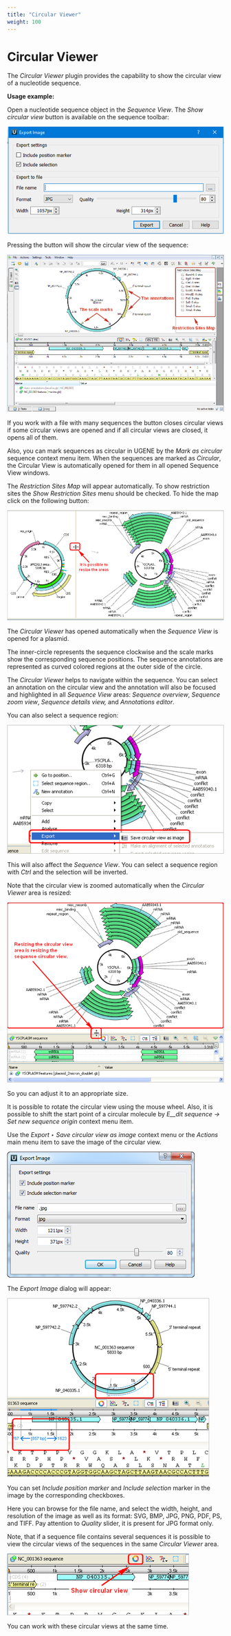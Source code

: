 ```yaml
---
title: "Circular Viewer"
weight: 100
---
```



# Circular Viewer

The _Circular Viewer_ plugin provides the capability to show the circular view of a nucleotide sequence.

**Usage example:**

Open a nucleotide sequence object in the _Sequence View_. The _Show circular view_ button is available on the sequence toolbar:


![](/images/65929513/96665864.png)

Pressing the button will show the circular view of the sequence:


![](/images/65929513/65929514.png)

If you work with a file with many sequences the button closes circular views if some circular views are opened and if all circular views are closed, it opens all of them.

Also, you can mark sequences as circular in UGENE by the _Mark as circular_ sequence context menu item. When the sequences are marked as _Circular_, the Circular View is automatically opened for them in all opened Sequence View windows.

The _Restriction Sites Map_ will appear automatically. To show restriction sites the _Show Restriction Sites_ menu should be checked. To hide the map click on the following button:


![](/images/65929513/65929515.png)

The _Circular Viewer_ has opened automatically when the _Sequence View_ is opened for a plasmid.

The inner-circle represents the sequence clockwise and the scale marks show the corresponding sequence positions. The sequence annotations are represented as curved colored regions at the outer side of the circle.

The _Circular Viewer_ helps to navigate within the sequence. You can select an annotation on the circular view and the annotation will also be focused and highlighted in all _Sequence View_ areas: _Sequence overview_, _Sequence zoom view_, _Sequence details view,_ and _Annotations editor_.

You can also select a sequence region:


![](/images/65929513/65929516.png)

This will also affect the _Sequence View_. You can select a sequence region with _Ctrl_ and the selection will be inverted.

Note that the circular view is zoomed automatically when the _Circular Viewer_ area is resized:


![](/images/65929513/65929517.png)

So you can adjust it to an appropriate size.

It is possible to rotate the circular view using the mouse wheel. Also, it is possible to shift the start point of a circular molecule by _E__dit sequence -> Set new sequence origin_ context menu item.

Use the _Export ‣ Save circular view as image_ context menu or the _Actions_ main menu item to save the image of the circular view.


![](/images/65929513/65929518.png)

The _Export Image_ dialog will appear:


![](/images/65929513/65929519.png)

You can set _Include position marker_ and _Include selection_ marker in the image by the corresponding checkboxes.

Here you can browse for the file name, and select the width, height, and resolution of the image as well as its format: SVG, BMP, JPG, PNG, PDF, PS, and TIFF. Pay attention to _Quality_ slider, it is present for JPG format only.

Note, that if a sequence file contains several sequences it is possible to view the circular views of the sequences in the same _Circular Viewer_ area.


![](/images/65929513/65929520.png)

You can work with these circular views at the same time.
